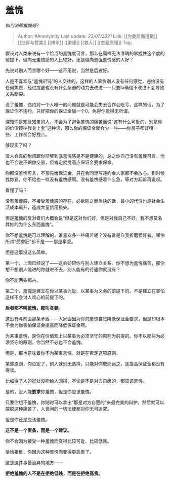 # 羞愧
*如何消除羞愧感?*

> Author: #Anonymity
> Last update: *23/07/2021* 
> Link: [[为委屈而道歉]] [[批评与赞美]] [[捧杀]] [[道德]] [[救人]] [[恋爱原理]] 
> Tag:     



假设对人类来说有一个恰当的羞愧度可言，那么在同样无法准确的掌握住这个度的前提下，偏向无羞愧感的人比较好，还是偏向更强羞愧感的人好？

先说对别人而言哪个好——这不用说，当然是后者好。

人是不喜欢与“羞愧迟钝”的人交往的，这样的人辜负别人没有任何感觉，违约没有任何焦虑，经过提醒也没有什么急迫的动力去改进——只要ta确信不改进不会导致关系断裂。

没了羞愧，违约对一个人唯一的问题就是可能会失去合作会吃亏，这样的话，为了保证你不违约，只好把你的保证金加一个0，免得你觉得无所谓。

深知你是知耻知羞的人，不会为了避免羞愧的痛苦而说“这有什么可耻的，别拿你的价值观往我身上套”这种话，那么你的保证金就会少一些——你房子都好租一些、工作都会好找点。

够现实了吗？

没人会真的耐烦跟你辩解到底羞愧感是不是健康的，总之你自己没有羞愧可言，他也不会说不跟你交易，但肯定就提高点保证金要求保命。

你都没羞愧可言，不预先给保证金，只在合同里写违约金人家都不会放心。到时候找你要，你不给也一样没有羞愧感啊。没有羞愧感着什么急，等对方起诉再说呗。

看懂了吗？

没有羞愧感，不接受羞愧感的存在，必欲除之而后快的话，最小的代价也是社会生活成本飙升，造成大量信用损失。

  


但是羞愧的反对者们大概会说“但是这对你们好，但是对我自己不好，我不想莫名其妙的为什么东西羞愧”。

你不想羞愧是可以理解的，谁喜欢多一些痛苦呢？没有谁是自我折磨爱好者。哪怕所谓“受虐狂”都不是——那是享受。

但是这事没这么简单。

第一个，上面已经说了——这会妨碍你与别人建立关系。你不想为羞愧痛苦，那你想不想别人能进的你就进不去，别人能有的待遇你就没有？

你不能两头都占。

第二个，羞愧是建立在你以某事为耻、以某事为义务的前提下的。不是建立在害怕这样不会讨人欢心的前提下的。

**后者那不叫羞愧，那叫贪婪。**

这没有与前面那条矛盾——人家会因为你的羞愧自觉降低保证金要求，但是却根本不会为你害怕保证金提高而降低保证金啊。

为某事羞愧，是你在价值观上以某事为必须坚守的原则为前提的。你不以那些为必须坚守的原则，你当然不必也不会羞愧。

但是，那也意味着你不为某事羞愧，就是在否定这项原则。

某些原则，你否定了，别人就别无选择，只能对你敬而远之，连提高保证金都没有得谈。

比如得了人的好处没能给人回报，不论是不是对方自愿的，都应该羞愧。

是的，没人能**要求**你羞愧，但是你应该羞愧。

只要你想不羞愧，你随时可以拿出“那是对方自愿的”来最完美的辩护，然后就可以摆脱这种痛苦了，人世间的一切法律都对你无可追究。

但是你还是应该羞愧。

**这不是一个责备，而是一个建议。**

你不会因为接受一种羞愧而变得比较可耻、比较低贱。

恰恰相反，你因为这种羞愧而变得更高贵了。

这是这件事最诡异的地方——

**拒绝羞愧的人不是在拒绝低贱，而是在拒绝高贵。**



